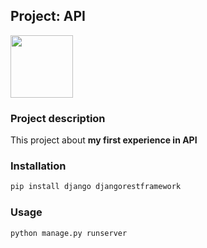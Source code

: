## Project: API

<img src="https://www.djangoproject.com/m/img/logos/django-logo-negative.png" width="100">

### Project description

This project about **my first experience in API**

### Installation

```bash
pip install django djangorestframework
```

### Usage

```bash
python manage.py runserver
```